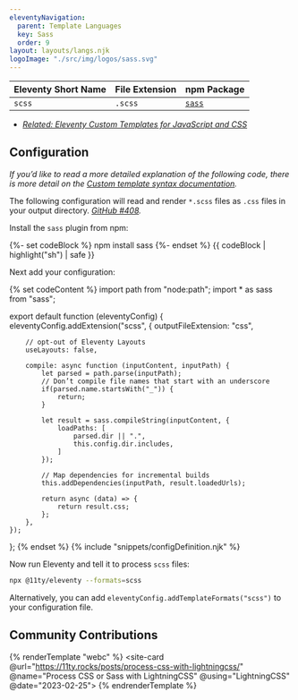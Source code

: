 ```yaml
---
eleventyNavigation:
  parent: Template Languages
  key: Sass
  order: 9
layout: layouts/langs.njk
logoImage: "./src/img/logos/sass.svg"
---
```


<!-- {% tableofcontents "open" %} -->

| Eleventy Short Name | File Extension | npm Package |
| ------------------- | -------------- | ----------- |
| `scss`          | `.scss`         | [`sass`](https://www.npmjs.com/package/sass) |

- [_Related: Eleventy Custom Templates for JavaScript and CSS_](/docs/assets/#eleventy-custom-templates)

## Configuration

_If you’d like to read a more detailed explanation of the following code, there is more detail on the [Custom template syntax documentation](/docs/languages/custom/#example-add-sass-support-to-eleventy)._

The following configuration will read and render `*.scss` files as `.css` files in your output directory. _[GitHub #408](https://github.com/11ty/eleventy/issues/408)._

Install the `sass` plugin from npm:

{%- set codeBlock %}
npm install sass
{%- endset %}
{{ codeBlock | highlight("sh") | safe }}

Next add your configuration:

{% set codeContent %}
import path from "node:path";
import * as sass from "sass";

export default function (eleventyConfig) {
	eleventyConfig.addExtension("scss", {
		outputFileExtension: "css",

		// opt-out of Eleventy Layouts
		useLayouts: false,

		compile: async function (inputContent, inputPath) {
			let parsed = path.parse(inputPath);
			// Don’t compile file names that start with an underscore
			if(parsed.name.startsWith("_")) {
				return;
			}

			let result = sass.compileString(inputContent, {
				loadPaths: [
					parsed.dir || ".",
					this.config.dir.includes,
				]
			});

			// Map dependencies for incremental builds
			this.addDependencies(inputPath, result.loadedUrls);

			return async (data) => {
				return result.css;
			};
		},
	});
};
{% endset %}
{% include "snippets/configDefinition.njk" %}

Now run Eleventy and tell it to process `scss` files:

```sh
npx @11ty/eleventy --formats=scss
```

Alternatively, you can add `eleventyConfig.addTemplateFormats("scss")` to your configuration file.

## Community Contributions

{% renderTemplate "webc" %}
<sites-list><site-card @url="https://11ty.rocks/posts/process-css-with-lightningcss/" @name="Process CSS or Sass with LightningCSS" @using="LightningCSS" @date="2023-02-25"></site-card></sites-list>
{% endrenderTemplate %}